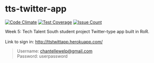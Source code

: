 # tts-twitter-app<br>
[![Code Climate](https://codeclimate.com/github/chantellebecker/adventures-rails/badges/gpa.svg)](https://codeclimate.com/github/chantellebecker/adventures-rails)
[![Test Coverage](https://codeclimate.com/github/chantellebecker/adventures-rails/badges/coverage.svg)](https://codeclimate.com/github/chantellebecker/adventures-rails/coverage)
[![Issue Count](https://codeclimate.com/github/chantellebecker/adventures-rails/badges/issue_count.svg)](https://codeclimate.com/github/chantellebecker/adventures-rails)


Week 5: Tech Talent South student project Twitter-type app built in RoR. 
<br>
<br>
Link to sign in: http://ttstwittapp.herokuapp.com/

>Username: chantellewelp@gmail.com <br>
>Password: userpassword
